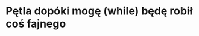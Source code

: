 
Pętla dopóki mogę (while) będę robił coś fajnego
========================================================================================
